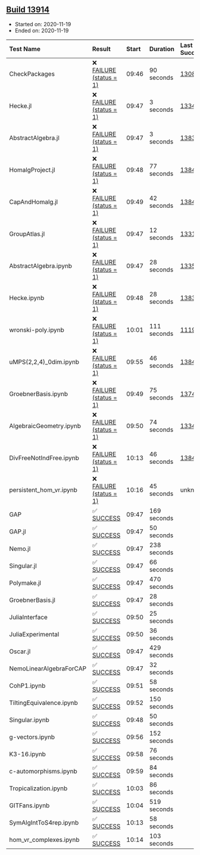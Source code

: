 ## [Build 13914](https://oscarci.mathematik.uni-kl.de/job/oscar/13914/)

* Started on: 2020-11-19
* Ended on: 2020-11-19

| Test Name    | Result | Start | Duration | Last Success | First Failure |
|:-------------|:-------|:------|:---------|:-------------|:--------------|
| CheckPackages | ❌ [FAILURE (status = 1)](https://oscarci.mathematik.uni-kl.de/job/oscar/13914/artifact/logs/build-13914/CheckPackages.log) | 09:46 | 90 seconds | [13085](https://oscarci.mathematik.uni-kl.de/job/oscar/13085/) | [13086](https://oscarci.mathematik.uni-kl.de/job/oscar/13086/) |
| Hecke.jl | ❌ [FAILURE (status = 1)](https://oscarci.mathematik.uni-kl.de/job/oscar/13914/artifact/logs/build-13914/Hecke.jl.log) | 09:47 | 3 seconds | [13341](https://oscarci.mathematik.uni-kl.de/job/oscar/13341/) | [13342](https://oscarci.mathematik.uni-kl.de/job/oscar/13342/) |
| AbstractAlgebra.jl | ❌ [FAILURE (status = 1)](https://oscarci.mathematik.uni-kl.de/job/oscar/13914/artifact/logs/build-13914/AbstractAlgebra.jl.log) | 09:47 | 3 seconds | [13837](https://oscarci.mathematik.uni-kl.de/job/oscar/13837/) | [13838](https://oscarci.mathematik.uni-kl.de/job/oscar/13838/) |
| HomalgProject.jl | ❌ [FAILURE (status = 1)](https://oscarci.mathematik.uni-kl.de/job/oscar/13914/artifact/logs/build-13914/HomalgProject.jl.log) | 09:48 | 77 seconds | [13845](https://oscarci.mathematik.uni-kl.de/job/oscar/13845/) | [13846](https://oscarci.mathematik.uni-kl.de/job/oscar/13846/) |
| CapAndHomalg.jl | ❌ [FAILURE (status = 1)](https://oscarci.mathematik.uni-kl.de/job/oscar/13914/artifact/logs/build-13914/CapAndHomalg.jl.log) | 09:49 | 42 seconds | [13845](https://oscarci.mathematik.uni-kl.de/job/oscar/13845/) | [13846](https://oscarci.mathematik.uni-kl.de/job/oscar/13846/) |
| GroupAtlas.jl | ❌ [FAILURE (status = 1)](https://oscarci.mathematik.uni-kl.de/job/oscar/13914/artifact/logs/build-13914/GroupAtlas.jl.log) | 09:47 | 12 seconds | [13311](https://oscarci.mathematik.uni-kl.de/job/oscar/13311/) | [13312](https://oscarci.mathematik.uni-kl.de/job/oscar/13312/) |
| AbstractAlgebra.ipynb | ❌ [FAILURE (status = 1)](https://oscarci.mathematik.uni-kl.de/job/oscar/13914/artifact/logs/build-13914/AbstractAlgebra.ipynb.log) | 09:47 | 28 seconds | [13355](https://oscarci.mathematik.uni-kl.de/job/oscar/13355/) | [13356](https://oscarci.mathematik.uni-kl.de/job/oscar/13356/) |
| Hecke.ipynb | ❌ [FAILURE (status = 1)](https://oscarci.mathematik.uni-kl.de/job/oscar/13914/artifact/logs/build-13914/Hecke.ipynb.log) | 09:48 | 28 seconds | [13837](https://oscarci.mathematik.uni-kl.de/job/oscar/13837/) | [13838](https://oscarci.mathematik.uni-kl.de/job/oscar/13838/) |
| wronski-poly.ipynb | ❌ [FAILURE (status = 1)](https://oscarci.mathematik.uni-kl.de/job/oscar/13914/artifact/logs/build-13914/wronski-poly.ipynb.log) | 10:01 | 111 seconds | [11192](https://oscarci.mathematik.uni-kl.de/job/oscar/11192/) | [11193](https://oscarci.mathematik.uni-kl.de/job/oscar/11193/) |
| uMPS(2,2,4)_0dim.ipynb | ❌ [FAILURE (status = 1)](https://oscarci.mathematik.uni-kl.de/job/oscar/13914/artifact/logs/build-13914/uMPS-2-2-4-_0dim.ipynb.log) | 09:55 | 46 seconds | [13841](https://oscarci.mathematik.uni-kl.de/job/oscar/13841/) | [13842](https://oscarci.mathematik.uni-kl.de/job/oscar/13842/) |
| GroebnerBasis.ipynb | ❌ [FAILURE (status = 1)](https://oscarci.mathematik.uni-kl.de/job/oscar/13914/artifact/logs/build-13914/GroebnerBasis.ipynb.log) | 09:49 | 75 seconds | [13748](https://oscarci.mathematik.uni-kl.de/job/oscar/13748/) | [13749](https://oscarci.mathematik.uni-kl.de/job/oscar/13749/) |
| AlgebraicGeometry.ipynb | ❌ [FAILURE (status = 1)](https://oscarci.mathematik.uni-kl.de/job/oscar/13914/artifact/logs/build-13914/AlgebraicGeometry.ipynb.log) | 09:50 | 74 seconds | [13341](https://oscarci.mathematik.uni-kl.de/job/oscar/13341/) | [13342](https://oscarci.mathematik.uni-kl.de/job/oscar/13342/) |
| DivFreeNotIndFree.ipynb | ❌ [FAILURE (status = 1)](https://oscarci.mathematik.uni-kl.de/job/oscar/13914/artifact/logs/build-13914/DivFreeNotIndFree.ipynb.log) | 10:13 | 46 seconds | [13845](https://oscarci.mathematik.uni-kl.de/job/oscar/13845/) | [13846](https://oscarci.mathematik.uni-kl.de/job/oscar/13846/) |
| persistent_hom_vr.ipynb | ❌ [FAILURE (status = 1)](https://oscarci.mathematik.uni-kl.de/job/oscar/13914/artifact/logs/build-13914/persistent_hom_vr.ipynb.log) | 10:16 | 45 seconds | unknown | unknown |
| GAP | ✅ [SUCCESS](https://oscarci.mathematik.uni-kl.de/job/oscar/13914/artifact/logs/build-13914/GAP.log) | 09:47 | 169 seconds |  |  |
| GAP.jl | ✅ [SUCCESS](https://oscarci.mathematik.uni-kl.de/job/oscar/13914/artifact/logs/build-13914/GAP.jl.log) | 09:47 | 50 seconds |  |  |
| Nemo.jl | ✅ [SUCCESS](https://oscarci.mathematik.uni-kl.de/job/oscar/13914/artifact/logs/build-13914/Nemo.jl.log) | 09:47 | 238 seconds |  |  |
| Singular.jl | ✅ [SUCCESS](https://oscarci.mathematik.uni-kl.de/job/oscar/13914/artifact/logs/build-13914/Singular.jl.log) | 09:47 | 66 seconds |  |  |
| Polymake.jl | ✅ [SUCCESS](https://oscarci.mathematik.uni-kl.de/job/oscar/13914/artifact/logs/build-13914/Polymake.jl.log) | 09:47 | 470 seconds |  |  |
| GroebnerBasis.jl | ✅ [SUCCESS](https://oscarci.mathematik.uni-kl.de/job/oscar/13914/artifact/logs/build-13914/GroebnerBasis.jl.log) | 09:47 | 28 seconds |  |  |
| JuliaInterface | ✅ [SUCCESS](https://oscarci.mathematik.uni-kl.de/job/oscar/13914/artifact/logs/build-13914/JuliaInterface.log) | 09:50 | 25 seconds |  |  |
| JuliaExperimental | ✅ [SUCCESS](https://oscarci.mathematik.uni-kl.de/job/oscar/13914/artifact/logs/build-13914/JuliaExperimental.log) | 09:50 | 36 seconds |  |  |
| Oscar.jl | ✅ [SUCCESS](https://oscarci.mathematik.uni-kl.de/job/oscar/13914/artifact/logs/build-13914/Oscar.jl.log) | 09:47 | 429 seconds |  |  |
| NemoLinearAlgebraForCAP | ✅ [SUCCESS](https://oscarci.mathematik.uni-kl.de/job/oscar/13914/artifact/logs/build-13914/NemoLinearAlgebraForCAP.log) | 09:47 | 32 seconds |  |  |
| CohP1.ipynb | ✅ [SUCCESS](https://oscarci.mathematik.uni-kl.de/job/oscar/13914/artifact/logs/build-13914/CohP1.ipynb.log) | 09:51 | 58 seconds |  |  |
| TiltingEquivalence.ipynb | ✅ [SUCCESS](https://oscarci.mathematik.uni-kl.de/job/oscar/13914/artifact/logs/build-13914/TiltingEquivalence.ipynb.log) | 09:52 | 150 seconds |  |  |
| Singular.ipynb | ✅ [SUCCESS](https://oscarci.mathematik.uni-kl.de/job/oscar/13914/artifact/logs/build-13914/Singular.ipynb.log) | 09:48 | 50 seconds |  |  |
| g-vectors.ipynb | ✅ [SUCCESS](https://oscarci.mathematik.uni-kl.de/job/oscar/13914/artifact/logs/build-13914/g-vectors.ipynb.log) | 09:56 | 152 seconds |  |  |
| K3-16.ipynb | ✅ [SUCCESS](https://oscarci.mathematik.uni-kl.de/job/oscar/13914/artifact/logs/build-13914/K3-16.ipynb.log) | 09:58 | 76 seconds |  |  |
| c-automorphisms.ipynb | ✅ [SUCCESS](https://oscarci.mathematik.uni-kl.de/job/oscar/13914/artifact/logs/build-13914/c-automorphisms.ipynb.log) | 09:59 | 84 seconds |  |  |
| Tropicalization.ipynb | ✅ [SUCCESS](https://oscarci.mathematik.uni-kl.de/job/oscar/13914/artifact/logs/build-13914/Tropicalization.ipynb.log) | 10:03 | 86 seconds |  |  |
| GITFans.ipynb | ✅ [SUCCESS](https://oscarci.mathematik.uni-kl.de/job/oscar/13914/artifact/logs/build-13914/GITFans.ipynb.log) | 10:04 | 519 seconds |  |  |
| SymAlgIntToS4rep.ipynb | ✅ [SUCCESS](https://oscarci.mathematik.uni-kl.de/job/oscar/13914/artifact/logs/build-13914/SymAlgIntToS4rep.ipynb.log) | 10:13 | 58 seconds |  |  |
| hom_vr_complexes.ipynb | ✅ [SUCCESS](https://oscarci.mathematik.uni-kl.de/job/oscar/13914/artifact/logs/build-13914/hom_vr_complexes.ipynb.log) | 10:14 | 103 seconds |  |  |
